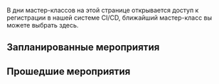 В дни мастер-классов на этой странице открывается доступ к регистрации в нашей системе CI/CD, ближайший мастер-класс вы можете выбрать здесь. 

## Запланированные мероприятия



## Прошедшие мероприятия

